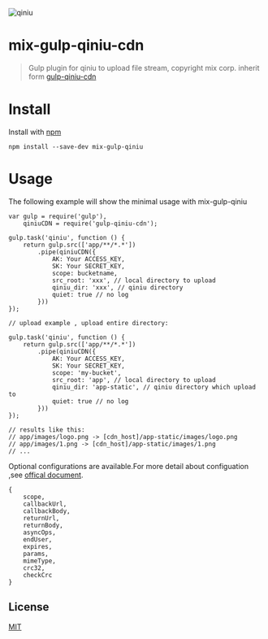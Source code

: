 ![qiniu](http://assets.qiniu.com/qiniu-409x220.png)
# mix-gulp-qiniu-cdn

> Gulp plugin for qiniu to upload file stream, copyright mix corp.
inherit form [gulp-qiniu-cdn](https://www.npmjs.com/package/gulp-qiniu-cdn)

# Install

Install with [npm](https://npmjs.org/)

```
npm install --save-dev mix-gulp-qiniu
```

# Usage

The following example will show the minimal usage with mix-gulp-qiniu

```
var gulp = require('gulp'),
    qiniuCDN = require('gulp-qiniu-cdn');

gulp.task('qiniu', function () {
    return gulp.src(['app/**/*.*'])
        .pipe(qiniuCDN({
            AK: Your ACCESS_KEY,
            SK: Your SECRET_KEY,
            scope: bucketname,
            src_root: 'xxx', // local directory to upload
            qiniu_dir: 'xxx', // qiniu directory
            quiet: true // no log
        }))
});

// upload example , upload entire directory:

gulp.task('qiniu', function () {
    return gulp.src(['app/**/*.*'])
        .pipe(qiniuCDN({
            AK: Your ACCESS_KEY,
            SK: Your SECRET_KEY,
            scope: 'my-bucket',
            src_root: 'app', // local directory to upload
            qiniu_dir: 'app-static', // qiniu directory which upload to
            quiet: true // no log
        }))
});

// results like this:
// app/images/logo.png -> [cdn_host]/app-static/images/logo.png
// app/images/1.png -> [cdn_host]/app-static/images/1.png
// ...

```

Optional configurations are available.For more detail about configuation ,see [offical document](http://developer.qiniu.com/docs/v6/sdk/nodejs-sdk.html).

```
{
    scope,
    callbackUrl,
    callbackBody,
    returnUrl,
    returnBody,
    asyncOps,
    endUser,
    expires,
    params,
    mimeType,
    crc32,
    checkCrc
}
```

## License
<a href="http://nate.mit-license.org">MIT</a>
